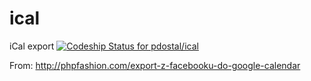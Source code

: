 ical
====

iCal export
[ ![Codeship Status for pdostal/ical](https://codeship.io/projects/e1ff9bf0-2ee5-0132-ad7a-1e3b47583c2d/status)](https://codeship.io/projects/39428)

From: http://phpfashion.com/export-z-facebooku-do-google-calendar
